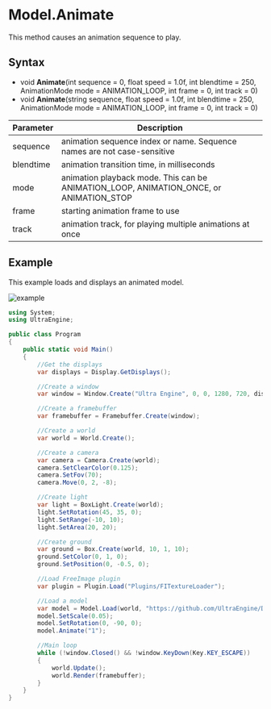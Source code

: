 # Model.Animate

This method causes an animation sequence to play.

## Syntax
* void **Animate**(int sequence = 0, float speed = 1.0f, int blendtime = 250, AnimationMode mode = ANIMATION_LOOP, int frame = 0, int track = 0)
* void **Animate**(string sequence, float speed = 1.0f, int blendtime = 250, AnimationMode mode = ANIMATION_LOOP, int frame = 0, int track = 0)

| Parameter | Description |
| ------ | ------ |
| sequence | animation sequence index or name. Sequence names are not case-sensitive |
| blendtime | animation transition time, in milliseconds |
| mode | animation playback mode. This can be ANIMATION_LOOP, ANIMATION_ONCE, or ANIMATION_STOP |
| frame | starting animation frame to use |
| track | animation track, for playing multiple animations at once |

## Example

This example loads and displays an animated model.

![example](https://raw.githubusercontent.com/UltraEngine/Documentation/master/Images/model_animate.jpg)

```csharp
using System;
using UltraEngine;

public class Program
{
    public static void Main()
    {
        //Get the displays
        var displays = Display.GetDisplays();

        //Create a window
        var window = Window.Create("Ultra Engine", 0, 0, 1280, 720, displays[0], WindowFlags.WINDOW_CENTER | WindowFlags.WINDOW_TITLEBAR);

        //Create a framebuffer
        var framebuffer = Framebuffer.Create(window);

        //Create a world
        var world = World.Create();

        //Create a camera
        var camera = Camera.Create(world);
        camera.SetClearColor(0.125);
        camera.SetFov(70);
        camera.Move(0, 2, -8);

        //Create light
        var light = BoxLight.Create(world);
        light.SetRotation(45, 35, 0);
        light.SetRange(-10, 10);
        light.SetArea(20, 20);

        //Create ground
        var ground = Box.Create(world, 10, 1, 10);
        ground.SetColor(0, 1, 0);
        ground.SetPosition(0, -0.5, 0);

        //Load FreeImage plugin
        var plugin = Plugin.Load("Plugins/FITextureLoader");

        //Load a model
        var model = Model.Load(world, "https://github.com/UltraEngine/Documentation/raw/master/Assets/Models/Characters/Fox.glb");
        model.SetScale(0.05);
        model.SetRotation(0, -90, 0);
        model.Animate("1");

        //Main loop
        while (!window.Closed() && !window.KeyDown(Key.KEY_ESCAPE))
        {
            world.Update();
            world.Render(framebuffer);
        }
    }
}
```